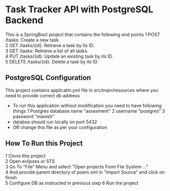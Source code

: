 # Task Tracker API with PostgreSQL Backend
This is a SpringBoot project that contains the following end points
1 POST /tasks: Create a new task.  
2 GET /tasks/{id}: Retrieve a task by its ID.  
3 GET /tasks: Retrieve a list of all tasks.  
4 PUT /tasks/{id}: Update an existing task by its ID.  
5 DELETE /tasks/{id}: Delete a task by its ID.  

## PostgreSQL Configuration
This project contains applicatin.yml file in src/main/resources where you need to provide correct db address  
* To run this application without modification you need to have following things
    1 Postgres database name "assesment"
    2 username "postgres"
    3 password "manish"
* databse should run locally on port 5432
* OR change this file as per your configuration


## How To Run this Project  
1 Clone this project   
2 Open eclipses or STS   
3 Go To "File" Menu and select "Open projects From File System ..."  
4 And provide parent directory of poem.xml in "Import Source" and click on finish  
5 Configure DB as instructed in previous step
6 Run the project
